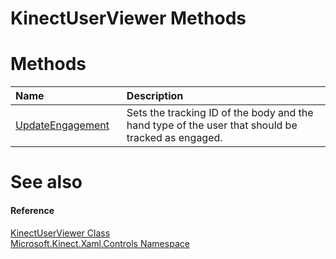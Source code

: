 KinectUserViewer Methods  
========================  

<span id="publicmethodsSection"></span>

Methods  
=======  

<table>
<colgroup>
<col width="30%" />
<col width="60%" />
</colgroup>
<thead>
<tr class="header">
<th align="left">Name</th>
<th align="left">Description</th>
</tr>
</thead>
<tbody>
<tr class="odd">
<td align="left"><a href="Methods/UpdateEngagement_Method.md">UpdateEngagement</a></td>
<td align="left">Sets the tracking ID of the body and the hand type of the user that should be tracked as engaged.</td>
</tr>
</tbody>
</table>

<span id="ID4EI"></span>

See also  
========  

<span id="ID4EK"></span>
#### Reference  

[KinectUserViewer Class](../KinectUserViewer_Class.md)  
 [Microsoft.Kinect.Xaml.Controls Namespace](../../Kinect.Xaml.Controls.md)  



<!--Please do not edit the data in the comment block below.-->
<!--
TOCTitle : KinectUserViewer Methods
RLTitle : KinectUserViewer Methods
KeywordK : KinectUserViewer class, methods
KeywordA : Methods.T:Microsoft.Kinect.Xaml.Controls.KinectUserViewer
AssetID : Methods.T:Microsoft.Kinect.Xaml.Controls.KinectUserViewer
Locale : en-us
CommunityContent : 1
TargetOS : Windows
TopicType : kbSyntax
DocSet : K4Wv2
ProjType : K4Wv2Proj
Technology : Kinect for Windows
Product : Kinect for Windows SDK v2
productversion : 20
-->
